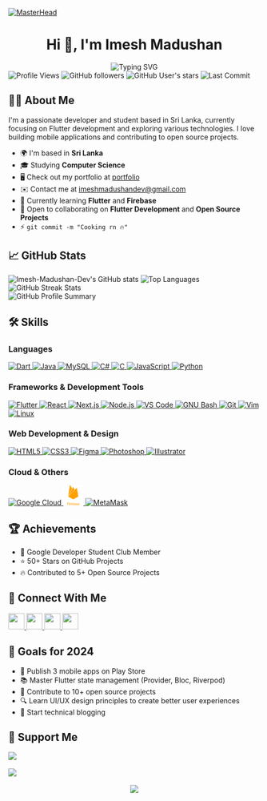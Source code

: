[![MasterHead](https://gifdb.com/images/high/pixel-art-animated-toyoi-yuuta-yl28fl6e0r6ozvvk.gif)](https://rishavchanda.io)

<div align="center">
  <h1>Hi 👋, I'm Imesh Madushan</h1>
</div>

<div align="center">
  <img src="https://readme-typing-svg.demolab.com?font=Fira+Code&weight=600&size=22&duration=3000&pause=500&color=0891B2&center=true&vCenter=true&random=false&width=635&lines=Flutter+Developer;Computer+Science+Student;Open+Source+Enthusiast;Mobile+App+Developer;UI%2FUX+Enthusiast" alt="Typing SVG" />
</div>

<div align="left">
  <img src="https://komarev.com/ghpvc/?username=Imesh-Madushan-Dev&color=0891b2&style=for-the-badge" alt="Profile Views">
  <img src="https://img.shields.io/github/followers/Imesh-Madushan-Dev?logo=github&style=for-the-badge&color=0891b2&labelColor=1c1917" alt="GitHub followers">
  <img src="https://img.shields.io/github/stars/Imesh-Madushan-Dev?style=for-the-badge&color=0891b2&labelColor=1c1917&logo=github" alt="GitHub User's stars">
  <img src="https://img.shields.io/github/last-commit/Imesh-Madushan-Dev/Imesh-Madushan-Dev?style=for-the-badge&color=0891b2&labelColor=1c1917&logo=github" alt="Last Commit">
</div>


## 👨‍💻 About Me

I'm a passionate developer and student based in Sri Lanka, currently focusing on Flutter development and exploring various technologies. I love building mobile applications and contributing to open source projects.

- 🌍 I'm based in **Sri Lanka**
- 🎓 Studying **Computer Science**
- 🖥️ Check out my portfolio at [portfolio](http://imesh-madushan.vercel.app/)
- ✉️ Contact me at [imeshmadushandev@gmail.com](mailto:imeshmadushandev@gmail.com)
- 🧠 Currently learning **Flutter** and **Firebase**
- 🤝 Open to collaborating on **Flutter Development** and **Open Source Projects**
- ⚡ `git commit -m "Cooking rn 🔥"`



## 📈 GitHub Stats


<div align="left">
  <img height="180em" src="https://github-readme-stats.vercel.app/api?username=Imesh-Madushan-Dev&show_icons=true&hide=&count_private=true&title_color=0891b2&text_color=ffffff&icon_color=0891b2&bg_color=1c1917&hide_border=true&show_icons=true" alt="Imesh-Madushan-Dev's GitHub stats" />
  <img height="180em" src="https://github-readme-stats.vercel.app/api/top-langs/?username=Imesh-Madushan-Dev&layout=compact&title_color=0891b2&hide=html&text_color=ffffff&icon_color=0891b2&bg_color=1c1917&hide_border=true" alt="Top Languages" />
</div>

<div align="left">
  <img src="https://github-readme-streak-stats.herokuapp.com/?user=Imesh-Madushan-Dev&stroke=ffffff&background=1c1917&ring=0891b2&fire=0891b2&currStreakNum=ffffff&currStreakLabel=0891b2&sideNums=ffffff&sideLabels=ffffff&dates=ffffff&hide_border=true" alt="GitHub Streak Stats" />
</div>

<div align="left">
  <img src="https://github-profile-summary-cards.vercel.app/api/cards/profile-details?username=Imesh-Madushan-Dev&theme=github_dark" alt="GitHub Profile Summary" />
</div>

## 🛠️ Skills

<h3 align="left">Languages</h3>
<p align="left">
  <a href="https://dart.dev/" target="_blank" rel="noreferrer">
    <img src="https://raw.githubusercontent.com/danielcranney/readme-generator/main/public/icons/skills/dart-colored.svg" width="40" height="40" alt="Dart" />
  </a>
  <a href="https://www.java.com/" target="_blank" rel="noreferrer">
    <img src="https://raw.githubusercontent.com/danielcranney/readme-generator/main/public/icons/skills/java-colored.svg" width="40" height="40" alt="Java" />
  </a>
  <a href="https://www.mysql.com/" target="_blank" rel="noreferrer">
    <img src="https://raw.githubusercontent.com/danielcranney/readme-generator/main/public/icons/skills/mysql-colored.svg" width="40" height="40" alt="MySQL" />
  </a>
  <a href="https://docs.microsoft.com/en-us/dotnet/csharp/" target="_blank" rel="noreferrer">
    <img src="https://raw.githubusercontent.com/danielcranney/readme-generator/main/public/icons/skills/csharp-colored.svg" width="40" height="40" alt="C#" />
  </a>
  <a href="https://docs.microsoft.com/en-us/cpp/?view=msvc-170" target="_blank" rel="noreferrer">
    <img src="https://raw.githubusercontent.com/danielcranney/readme-generator/main/public/icons/skills/c-colored.svg" width="40" height="40" alt="C" />
  </a>
  <a href="https://developer.mozilla.org/en-US/docs/Web/JavaScript" target="_blank" rel="noreferrer">
    <img src="https://raw.githubusercontent.com/danielcranney/readme-generator/main/public/icons/skills/javascript-colored.svg" width="40" height="40" alt="JavaScript" />
  </a>
  <a href="https://www.python.org/" target="_blank" rel="noreferrer">
    <img src="https://raw.githubusercontent.com/danielcranney/readme-generator/main/public/icons/skills/python-colored.svg" width="40" height="40" alt="Python" />
  </a>
</p>

<h3 align="left">Frameworks & Development Tools</h3>
<p align="left">
  <a href="https://flutter.dev/" target="_blank" rel="noreferrer">
    <img src="https://raw.githubusercontent.com/danielcranney/readme-generator/main/public/icons/skills/flutter-colored.svg" width="40" height="40" alt="Flutter" />
  </a>
  <a href="https://reactjs.org/" target="_blank" rel="noreferrer">
    <img src="https://raw.githubusercontent.com/danielcranney/readme-generator/main/public/icons/skills/react-colored.svg" width="40" height="40" alt="React" />
  </a>
  <a href="https://nextjs.org/" target="_blank" rel="noreferrer">
    <img src="https://raw.githubusercontent.com/danielcranney/readme-generator/main/public/icons/skills/nextjs-colored.svg" width="40" height="40" alt="Next.js" />
  </a>
  <a href="https://nodejs.org/" target="_blank" rel="noreferrer">
    <img src="https://raw.githubusercontent.com/danielcranney/readme-generator/main/public/icons/skills/nodejs-colored.svg" width="40" height="40" alt="Node.js" />
  </a>
  <a href="https://code.visualstudio.com/" target="_blank" rel="noreferrer">
    <img src="https://raw.githubusercontent.com/danielcranney/readme-generator/main/public/icons/skills/visualstudiocode.svg" width="40" height="40" alt="VS Code" />
  </a>
  <a href="https://www.gnu.org/software/bash/" target="_blank" rel="noreferrer">
    <img src="https://raw.githubusercontent.com/danielcranney/readme-generator/main/public/icons/skills/gnubash.svg" width="40" height="40" alt="GNU Bash" />
  </a>
  <a href="https://git-scm.com/" target="_blank" rel="noreferrer">
    <img src="https://raw.githubusercontent.com/danielcranney/readme-generator/main/public/icons/skills/git-colored.svg" width="40" height="40" alt="Git" />
  </a>
  <a href="https://www.vim.org/" target="_blank" rel="noreferrer">
    <img src="https://raw.githubusercontent.com/danielcranney/readme-generator/main/public/icons/skills/vim.svg" width="40" height="40" alt="Vim" />
  </a>
  <a href="https://www.linux.org" target="_blank" rel="noreferrer">
    <img src="https://raw.githubusercontent.com/danielcranney/readme-generator/main/public/icons/skills/linux-colored.svg" width="40" height="40" alt="Linux" />
  </a>
</p>

<h3 align="left">Web Development & Design</h3>
<p align="left">
  <a href="https://developer.mozilla.org/en-US/docs/Glossary/HTML5" target="_blank" rel="noreferrer">
    <img src="https://raw.githubusercontent.com/danielcranney/readme-generator/main/public/icons/skills/html5-colored.svg" width="40" height="40" alt="HTML5" />
  </a>
  <a href="https://www.w3.org/TR/CSS/#css" target="_blank" rel="noreferrer">
    <img src="https://raw.githubusercontent.com/danielcranney/readme-generator/main/public/icons/skills/css3-colored.svg" width="40" height="40" alt="CSS3" />
  </a>
  <a href="https://www.figma.com/" target="_blank" rel="noreferrer">
    <img src="https://raw.githubusercontent.com/danielcranney/readme-generator/main/public/icons/skills/figma-colored.svg" width="40" height="40" alt="Figma" />
  </a>
  <a href="https://www.adobe.com/uk/products/photoshop.html" target="_blank" rel="noreferrer">
    <img src="https://raw.githubusercontent.com/danielcranney/readme-generator/main/public/icons/skills/photoshop-colored.svg" width="40" height="40" alt="Photoshop" />
  </a>
  <a href="https://www.adobe.com/uk/products/illustrator.html" target="_blank" rel="noreferrer">
    <img src="https://raw.githubusercontent.com/danielcranney/readme-generator/main/public/icons/skills/illustrator-colored.svg" width="40" height="40" alt="Illustrator" />
  </a>
</p>

<h3 align="left">Cloud & Others</h3>
<p align="left">
  <a href="https://cloud.google.com/" target="_blank" rel="noreferrer">
    <img src="https://raw.githubusercontent.com/danielcranney/readme-generator/main/public/icons/skills/googlecloud-colored.svg" width="40" height="40" alt="Google Cloud" />
  </a>
  <a href="https://firebase.google.com/" target="_blank" rel="noreferrer">
    <img src="https://raw.githubusercontent.com/devicons/devicon/master/icons/firebase/firebase-plain-wordmark.svg" width="40" height="40" alt="Firebase" />
  </a>
  <a href="https://metamask.io/" target="_blank" rel="noreferrer">
    <img src="https://raw.githubusercontent.com/danielcranney/readme-generator/main/public/icons/skills/metamask-colored.svg" width="40" height="40" alt="MetaMask" />
  </a>
</p>

## 🏆 Achievements

- 🏅 Google Developer Student Club Member
- ⭐ 50+ Stars on GitHub Projects
- 🔥 Contributed to 5+ Open Source Projects

## 🔗 Connect With Me

<p align="left">
  <a href="https://www.github.com/Imesh-Madushan-Dev" target="_blank" rel="noreferrer">
    <picture>
      <source media="(prefers-color-scheme: dark)" srcset="https://raw.githubusercontent.com/danielcranney/readme-generator/main/public/icons/socials/github-dark.svg" />
      <source media="(prefers-color-scheme: light)" srcset="https://raw.githubusercontent.com/danielcranney/readme-generator/main/public/icons/socials/github.svg" />
      <img src="https://raw.githubusercontent.com/danielcranney/readme-generator/main/public/icons/socials/github.svg" width="32" height="32" />
    </picture>
  </a>
  <a href="http://www.instagram.com/___imesh____" target="_blank" rel="noreferrer">
    <picture>
      <source media="(prefers-color-scheme: dark)" srcset="https://raw.githubusercontent.com/danielcranney/readme-generator/main/public/icons/socials/instagram-dark.svg" />
      <source media="(prefers-color-scheme: light)" srcset="https://raw.githubusercontent.com/danielcranney/readme-generator/main/public/icons/socials/instagram.svg" />
      <img src="https://raw.githubusercontent.com/danielcranney/readme-generator/main/public/icons/socials/instagram.svg" width="32" height="32" />
    </picture>
  </a>
  <a href="https://www.stackoverflow.com/users/imesh-madushan-dev" target="_blank" rel="noreferrer">
    <picture>
      <source media="(prefers-color-scheme: dark)" srcset="https://raw.githubusercontent.com/danielcranney/readme-generator/main/public/icons/socials/stackoverflow-dark.svg" />
      <source media="(prefers-color-scheme: light)" srcset="https://raw.githubusercontent.com/danielcranney/readme-generator/main/public/icons/socials/stackoverflow.svg" />
      <img src="https://raw.githubusercontent.com/danielcranney/readme-generator/main/public/icons/socials/stackoverflow.svg" width="32" height="32" />
    </picture>
  </a>
  <a href="https://www.linkedin.com/in/imesh--madushan" target="_blank" rel="noreferrer">
    <picture>
      <source media="(prefers-color-scheme: dark)" srcset="https://raw.githubusercontent.com/danielcranney/readme-generator/main/public/icons/socials/linkedin-dark.svg" />
      <source media="(prefers-color-scheme: light)" srcset="https://raw.githubusercontent.com/danielcranney/readme-generator/main/public/icons/socials/linkedin.svg" />
      <img src="https://raw.githubusercontent.com/danielcranney/readme-generator/main/public/icons/socials/linkedin.svg" width="32" height="32" />
    </picture>
  </a>
</p>

## 🎯 Goals for 2024

- 📱 Publish 3 mobile apps on Play Store
- 📚 Master Flutter state management (Provider, Bloc, Riverpod)
- 🌱 Contribute to 10+ open source projects
- 🔍 Learn UI/UX design principles to create better user experiences
- 📝 Start technical blogging

## 💖 Support Me

<p><a href="https://buymeacoffee.com/imesh.madushan"><img src="https://cdn.buymeacoffee.com/buttons/v2/default-yellow.png" width="200" /></a></p>
<p><a href="[https://www.ko-fi.com/imesh-madushan-dev](https://ko-fi.com/imeshmadushan)"><img src="https://storage.ko-fi.com/cdn/kofi2.png?v=3" width="200" /></a></p>

<div align="center">
  <img src="https://capsule-render.vercel.app/api?type=waving&color=0891b2&height=100&section=footer" />
</div>
